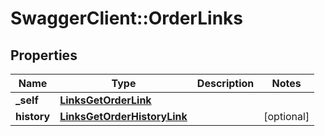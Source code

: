# SwaggerClient::OrderLinks

## Properties
Name | Type | Description | Notes
------------ | ------------- | ------------- | -------------
**_self** | [**LinksGetOrderLink**](LinksGetOrderLink.md) |  | 
**history** | [**LinksGetOrderHistoryLink**](LinksGetOrderHistoryLink.md) |  | [optional] 


